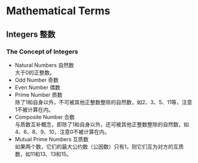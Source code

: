 # Mathematical Terms
## Integers 整数
### The Concept of Integers
* Natural Numbers 自然数</br>
大于0的正整数。 </br>
* Odd Number 奇数 </br>
* Even Number 偶数</br>
* Prime Number 质数 </br>
除了1和自身以外，不可被其他正整数整除的自然数，如2、3、5、11等，注意1不被计算在内。</br>
* Composite Number 合数 </br>
与质数互补概念，即除了1和自身以外，还可被其他正整数整除的自然数，如4、6、8、9、10，注意0不被计算在内。</br>
* Mutual Prime Numbers 互质数</br>
如果两个数，它们的最大公约数（公因数）只有1，则它们互为对方的互质数，如11和13、13和15。</br>
